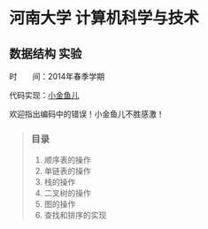 # 河南大学 计算机科学与技术
## 数据结构 实验

时　　间：2014年春季学期

代码实现：[小金鱼儿](http://haoyu.de)

欢迎指出编码中的错误！小金鱼儿不胜感激！

> ### 目录
> 1. 顺序表的操作
> 2. 单链表的操作
> 3. 栈的操作
> 4. 二叉树的操作
> 5. 图的操作
> 6. 查找和排序的实现
